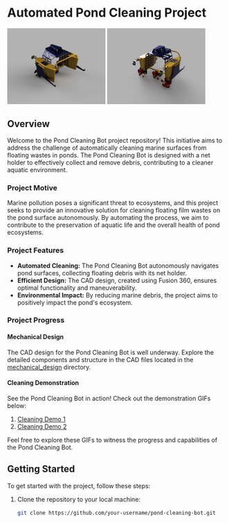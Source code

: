 # Automated Pond Cleaning Project

<img src="render/37c69010-b3f0-4c10-bc76-0af6e787c2d7.PNG" alt="Image 1" width="45%" /> <img src="render/Jelly_fish_bot_2023-Feb-03_08-53-20AM-000_CustomizedView6383776156.png" alt="Image 2" width="45%" />


## Overview

Welcome to the Pond Cleaning Bot project repository! This initiative aims to address the challenge of automatically cleaning marine surfaces from floating wastes in ponds. The Pond Cleaning Bot is designed with a net holder to effectively collect and remove debris, contributing to a cleaner aquatic environment.

### Project Motive

Marine pollution poses a significant threat to ecosystems, and this project seeks to provide an innovative solution for cleaning floating film wastes on the pond surface autonomously. By automating the process, we aim to contribute to the preservation of aquatic life and the overall health of pond ecosystems.

### Project Features

- **Automated Cleaning:** The Pond Cleaning Bot autonomously navigates pond surfaces, collecting floating debris with its net holder.
- **Efficient Design:** The CAD design, created using Fusion 360, ensures optimal functionality and maneuverability.
- **Environmental Impact:** By reducing marine debris, the project aims to positively impact the pond's ecosystem.

### Project Progress

#### Mechanical Design

The CAD design for the Pond Cleaning Bot is well underway. Explore the detailed components and structure in the CAD files located in the [mechanical_design](link_to_mechanical_design) directory.

#### Cleaning Demonstration

See the Pond Cleaning Bot in action! Check out the demonstration GIFs below:

1. [Cleaning Demo 1](path/to/demo1.gif)
2. [Cleaning Demo 2](path/to/demo2.gif)

Feel free to explore these GIFs to witness the progress and capabilities of the Pond Cleaning Bot.

## Getting Started

To get started with the project, follow these steps:

1. Clone the repository to your local machine:

   ```bash
   git clone https://github.com/your-username/pond-cleaning-bot.git
